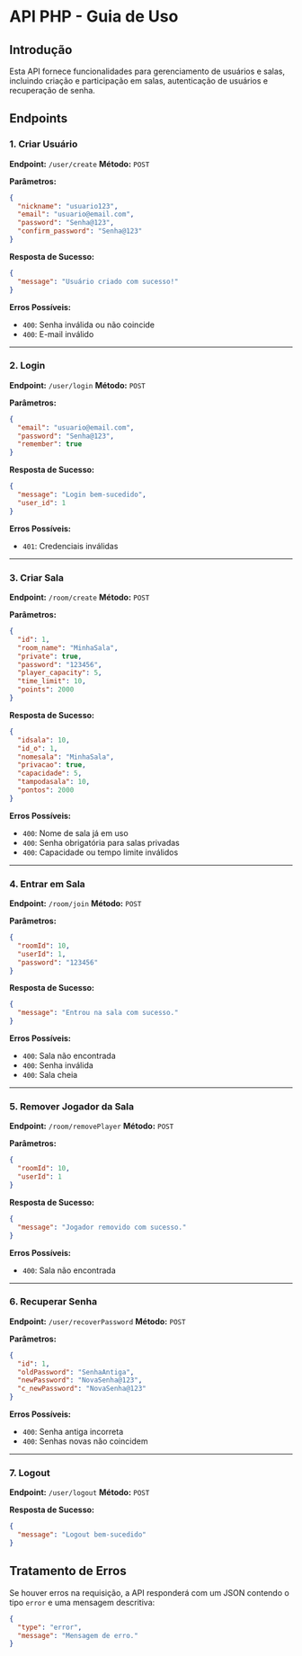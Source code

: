 # API PHP - Guia de Uso

## Introdução
Esta API fornece funcionalidades para gerenciamento de usuários e salas, incluindo criação e participação em salas, autenticação de usuários e recuperação de senha.

## Endpoints

### 1. Criar Usuário
**Endpoint:** `/user/create`
**Método:** `POST`

**Parâmetros:**
```json
{
  "nickname": "usuario123",
  "email": "usuario@email.com",
  "password": "Senha@123",
  "confirm_password": "Senha@123"
}
```

**Resposta de Sucesso:**
```json
{
  "message": "Usuário criado com sucesso!"
}
```

**Erros Possíveis:**
- `400`: Senha inválida ou não coincide
- `400`: E-mail inválido

---
### 2. Login
**Endpoint:** `/user/login`
**Método:** `POST`

**Parâmetros:**
```json
{
  "email": "usuario@email.com",
  "password": "Senha@123",
  "remember": true
}
```

**Resposta de Sucesso:**
```json
{
  "message": "Login bem-sucedido",
  "user_id": 1
}
```

**Erros Possíveis:**
- `401`: Credenciais inválidas

---
### 3. Criar Sala
**Endpoint:** `/room/create`
**Método:** `POST`

**Parâmetros:**
```json
{
  "id": 1,
  "room_name": "MinhaSala",
  "private": true,
  "password": "123456",
  "player_capacity": 5,
  "time_limit": 10,
  "points": 2000
}
```

**Resposta de Sucesso:**
```json
{
  "idsala": 10,
  "id_o": 1,
  "nomesala": "MinhaSala",
  "privacao": true,
  "capacidade": 5,
  "tampodasala": 10,
  "pontos": 2000
}
```

**Erros Possíveis:**
- `400`: Nome de sala já em uso
- `400`: Senha obrigatória para salas privadas
- `400`: Capacidade ou tempo limite inválidos

---
### 4. Entrar em Sala
**Endpoint:** `/room/join`
**Método:** `POST`

**Parâmetros:**
```json
{
  "roomId": 10,
  "userId": 1,
  "password": "123456"
}
```

**Resposta de Sucesso:**
```json
{
  "message": "Entrou na sala com sucesso."
}
```

**Erros Possíveis:**
- `400`: Sala não encontrada
- `400`: Senha inválida
- `400`: Sala cheia

---
### 5. Remover Jogador da Sala
**Endpoint:** `/room/removePlayer`
**Método:** `POST`

**Parâmetros:**
```json
{
  "roomId": 10,
  "userId": 1
}
```

**Resposta de Sucesso:**
```json
{
  "message": "Jogador removido com sucesso."
}
```

**Erros Possíveis:**
- `400`: Sala não encontrada

---
### 6. Recuperar Senha
**Endpoint:** `/user/recoverPassword`
**Método:** `POST`

**Parâmetros:**
```json
{
  "id": 1,
  "oldPassword": "SenhaAntiga",
  "newPassword": "NovaSenha@123",
  "c_newPassword": "NovaSenha@123"
}
```

**Erros Possíveis:**
- `400`: Senha antiga incorreta
- `400`: Senhas novas não coincidem

---
### 7. Logout
**Endpoint:** `/user/logout`
**Método:** `POST`

**Resposta de Sucesso:**
```json
{
  "message": "Logout bem-sucedido"
}
```

## Tratamento de Erros
Se houver erros na requisição, a API responderá com um JSON contendo o tipo `error` e uma mensagem descritiva:
```json
{
  "type": "error",
  "message": "Mensagem de erro."
}
```

